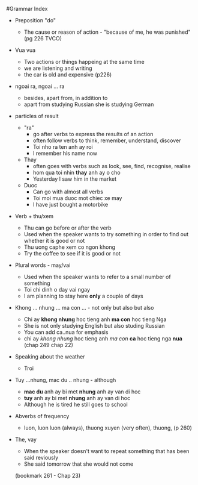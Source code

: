 #Grammar Index


- Preposition "do"
	- The cause or reason of action - "because of me, he was punished" (pg 226 TVCO)
- Vua vua
	- Two actions or things happeing at the same time
	- we are listening and writing
	- the car is old and expensive (p226)
- ngoai ra, ngoai ... ra
	- besides, apart from, in addition to
	- apart from studying Russian she is studying German
- particles of result
	- "ra"
		- go after verbs to express the results of an action
		- often follow verbs to think, remember, understand, discover
		- Toi nho ra ten anh ay roi
		- I remember his name now
	- Thay
		- often goes with verbs such as look, see, find, recognise, realise
		- hom qua toi nhin **thay** anh ay o cho
		- Yesterday I saw him in the market
	- Duoc
		- Can go with almost all verbs
		- Toi moi mua duoc mot chiec xe may
		- I have just bought a motorbike	
- Verb + thu/xem
	- Thu can go before or after the verb
	- Used when the speaker wants to try something in order to find out whether it is good or not
	- Thu uong caphe xem co ngon khong
	- Try the coffee to see if it is good or not

- Plural words - may/vai
	- Used when the speaker wants to refer to a small number of something
	- Toi chi dinh o day vai ngay
	- I am planning to stay here **only** a couple of days
	
- Khong ... nhung ... ma con ... - not only but also but also 
	-  Chi ay **khong nhung** hoc tieng anh **ma con** hoc tieng Nga
	-  She is not only studying English but also studing Russian
	-  You can add ca..nua for emphasis
	-  chi ay _khong nhung_ hoc tieng anh _ma con_ **ca** hoc tieng nga **nua** (chap 249 chap 22)

- Speaking about the weather
	- Troi 

- Tuy ...nhung, mac du .. nhung - although
	- **mac du** anh ay bi met **nhung** anh ay van di hoc
	- **tuy** anh ay bi met **nhung** anh ay van di hoc
	- Although he is tired he still goes to school

- Abverbs of frequency
	- luon, luon luon (always), thuong xuyen (very often), thuong, (p 260)

- The, vay
	- When the speaker doesn't want to repeat something that has been said reviously
	- She said tomorrow that she would not come

	
	(bookmark 261 - Chap 23)